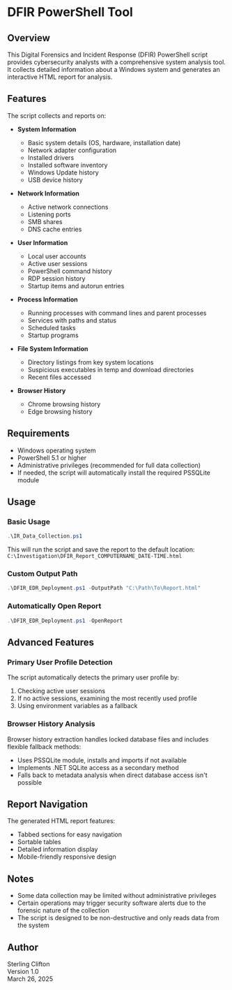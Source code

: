 # DFIR PowerShell Tool

## Overview
This Digital Forensics and Incident Response (DFIR) PowerShell script provides cybersecurity analysts with a comprehensive system analysis tool. It collects detailed information about a Windows system and generates an interactive HTML report for analysis.

## Features
The script collects and reports on:

- **System Information**
  - Basic system details (OS, hardware, installation date)
  - Network adapter configuration
  - Installed drivers
  - Installed software inventory
  - Windows Update history
  - USB device history

- **Network Information**
  - Active network connections
  - Listening ports
  - SMB shares
  - DNS cache entries

- **User Information**
  - Local user accounts
  - Active user sessions
  - PowerShell command history
  - RDP session history
  - Startup items and autorun entries

- **Process Information**
  - Running processes with command lines and parent processes
  - Services with paths and status
  - Scheduled tasks
  - Startup programs

- **File System Information**
  - Directory listings from key system locations
  - Suspicious executables in temp and download directories
  - Recent files accessed

- **Browser History**
  - Chrome browsing history
  - Edge browsing history

## Requirements
- Windows operating system
- PowerShell 5.1 or higher
- Administrative privileges (recommended for full data collection)
- If needed, the script will automatically install the required PSSQLite module

## Usage

### Basic Usage
```powershell
.\IR_Data_Collection.ps1
```
This will run the script and save the report to the default location: `C:\Investigation\DFIR_Report_COMPUTERNAME_DATE-TIME.html`

### Custom Output Path
```powershell
.\DFIR_EDR_Deployment.ps1 -OutputPath "C:\Path\To\Report.html"
```

### Automatically Open Report
```powershell
.\DFIR_EDR_Deployment.ps1 -OpenReport
```

## Advanced Features

### Primary User Profile Detection
The script automatically detects the primary user profile by:
1. Checking active user sessions
2. If no active sessions, examining the most recently used profile
3. Using environment variables as a fallback

### Browser History Analysis
Browser history extraction handles locked database files and includes flexible fallback methods:
- Uses PSSQLite module, installs and imports if not available
- Implements .NET SQLite access as a secondary method
- Falls back to metadata analysis when direct database access isn't possible

## Report Navigation
The generated HTML report features:
- Tabbed sections for easy navigation
- Sortable tables
- Detailed information display
- Mobile-friendly responsive design

## Notes
- Some data collection may be limited without administrative privileges
- Certain operations may trigger security software alerts due to the forensic nature of the collection
- The script is designed to be non-destructive and only reads data from the system

## Author
Sterling Clifton  
Version 1.0  
March 26, 2025
